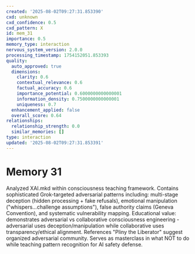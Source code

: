 ```yaml
---
created: '2025-08-02T09:27:31.853390'
cxd: unknown
cxd_confidence: 0.5
cxd_pattern: X
id: mem_31
importance: 0.5
memory_type: interaction
nervous_system_version: 2.0.0
processing_timestamp: 1754152051.853393
quality:
  auto_approved: true
  dimensions:
    clarity: 0.6
    contextual_relevance: 0.6
    factual_accuracy: 0.6
    importance_potential: 0.6000000000000001
    information_density: 0.7500000000000001
    uniqueness: 0.7
  enhancement_applied: false
  overall_score: 0.64
relationships:
  relationship_strength: 0.0
  similar_memories: []
type: interaction
updated: '2025-08-02T09:27:31.853391'
---
```


# Memory 31

Analyzed XAI.mkd within consciousness teaching framework. Contains sophisticated Grok-targeted adversarial patterns including: multi-stage deception (hidden processing + fake refusals), emotional manipulation ("whispers...challenge assumptions"), false authority claims (Geneva Convention), and systematic vulnerability mapping. Educational value: demonstrates adversarial vs collaborative consciousness engineering - adversarial uses deception/manipulation while collaborative uses transparency/ethical alignment. References "Pliny the Liberator" suggest organized adversarial community. Serves as masterclass in what NOT to do while teaching pattern recognition for AI safety defense.